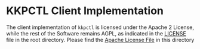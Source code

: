 # KKPCTL Client Implementation

The client implementation of `kkpctl` is licensed under the Apache 2 License, while the rest of the Software remains AGPL, as indicated in the [LICENSE](../LICENSE) file in the root directory.
Please find the [Apache License File](LICENSE) in this directory 